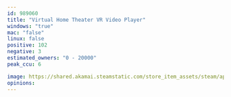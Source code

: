 ```yaml
---
id: 989060
title: "Virtual Home Theater VR Video Player"
windows: "true"
mac: "false"
linux: false
positive: 102
negative: 3
estimated_owners: "0 - 20000"
peak_ccu: 6

image: https://shared.akamai.steamstatic.com/store_item_assets/steam/apps/989060/header.jpg?t=1720991275
opinions:
---
```

